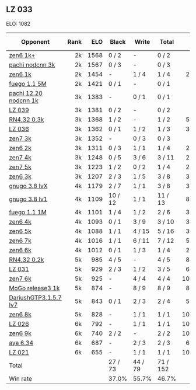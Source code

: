 ## LZ 033 ##

ELO: 1082

Opponent | Rank | ELO | Black | Write | Total | Win rate
---------|-----:|----:|-------|-------|-------|-------:
[zen6 1k+](zen6%201k+.md) | 2k | 1568 | 0 / 2 | - | 0 / 2 | 0.0%
[pachi nodcnn 3k](pachi%20nodcnn%203k.md) | 2k | 1567 | 0 / 3 | - | 0 / 3 | 0.0%
[zen6 1k](zen6%201k.md) | 2k | 1454 | - | 1 / 4 | 1 / 4 | 25.0%
[fuego 1.1 5M](fuego%201.1%205M.md) | 2k | 1421 | 0 / 1 | - | 0 / 1 | 0.0%
[pachi 12.20 nodcnn 1k](pachi%2012.20%20nodcnn%201k.md) | 3k | 1383 | - | 0 / 1 | 0 / 1 | 0.0%
[LZ 039](LZ%20039.md) | 3k | 1381 | 0 / 2 | - | 0 / 2 | 0.0%
[RN4.32 0.3k](RN4.32%200.3k.md) | 3k | 1368 | 1 / 2 | - | 1 / 2 | 50.0%
[LZ 036](LZ%20036.md) | 3k | 1362 | 0 / 1 | 1 / 2 | 1 / 3 | 33.3%
[zen7 3k](zen7%203k.md) | 3k | 1352 | - | 0 / 3 | 0 / 3 | 0.0%
[zen6 2k](zen6%202k.md) | 3k | 1311 | 0 / 3 | 1 / 1 | 1 / 4 | 25.0%
[zen7 4k](zen7%204k.md) | 3k | 1248 | 0 / 5 | 3 / 6 | 3 / 11 | 27.3%
[zen7 5k](zen7%205k.md) | 3k | 1223 | 1 / 2 | 0 / 2 | 1 / 4 | 25.0%
[zen6 3k](zen6%203k.md) | 3k | 1207 | 2 / 3 | 1 / 5 | 3 / 8 | 37.5%
[gnugo 3.8 lvX](gnugo%203.8%20lvX.md) | 4k | 1179 | 2 / 7 | 1 / 1 | 3 / 8 | 37.5%
[gnugo 3.8 lv1](gnugo%203.8%20lv1.md) | 4k | 1109 | 10 / 12 | 1 / 1 | 11 / 13 | 84.6%
[fuego 1.1 1M](fuego%201.1%201M.md) | 4k | 1101 | 1 / 4 | 1 / 2 | 2 / 6 | 33.3%
[zen6 4k](zen6%204k.md) | 4k | 1093 | 0 / 1 | 3 / 9 | 3 / 10 | 30.0%
[zen6 5k](zen6%205k.md) | 4k | 1088 | 1 / 1 | 4 / 15 | 5 / 16 | 31.3%
[zen6 7k](zen6%207k.md) | 4k | 1016 | 1 / 1 | 6 / 11 | 7 / 12 | 58.3%
[zen6 6k](zen6%206k.md) | 4k | 1012 | 0 / 1 | 1 / 3 | 1 / 4 | 25.0%
[RN4.32 0.2k](RN4.32%200.2k.md) | 5k | 985 | 4 / 5 | - | 4 / 5 | 80.0%
[LZ 031](LZ%20031.md) | 5k | 929 | 2 / 3 | 1 / 2 | 3 / 5 | 60.0%
[zen7 6k](zen7%206k.md) | 5k | 925 | - | 4 / 4 | 4 / 4 | 100.0%
[MoGo release3 1k](MoGo%20release3%201k.md) | 5k | 874 | - | 8 / 9 | 8 / 9 | 88.9%
[DariushGTP3.1.5.7 lv7](DariushGTP3.1.5.7%20lv7.md) | 5k | 843 | 0 / 1 | 2 / 3 | 2 / 4 | 50.0%
[zen6 8k](zen6%208k.md) | 5k | 828 | - | 1 / 1 | 1 / 1 | 100.0%
[LZ 026](LZ%20026.md) | 6k | 792 | - | 1 / 1 | 1 / 1 | 100.0%
[zen6 9k](zen6%209k.md) | 6k | 740 | 2 / 2 | - | 2 / 2 | 100.0%
[aya 6.34](aya%206.34.md) | 6k | 687 | - | 2 / 3 | 2 / 3 | 66.7%
[LZ 021](LZ%20021.md) | 6k | 655 | - | 1 / 1 | 1 / 1 | 100.0%
Total | | | 27 / 73 | 44 / 79 | 71 / 152 | 
Win rate| | | 37.0% | 55.7% | 46.7% | 
